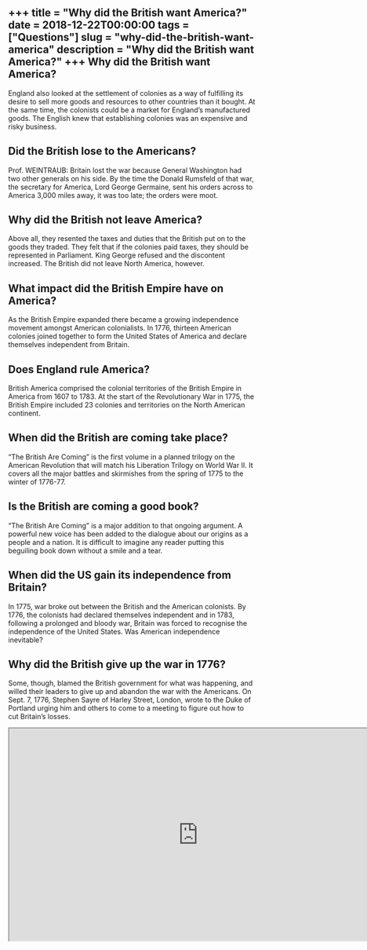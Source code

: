 +++
title = "Why did the British want America?"
date = 2018-12-22T00:00:00
tags = ["Questions"]
slug = "why-did-the-british-want-america"
description = "Why did the British want America?"
+++
Why did the British want America?
---------------------------------

England also looked at the settlement of colonies as a way of fulfilling its desire to sell more goods and resources to other countries than it bought. At the same time, the colonists could be a market for England’s manufactured goods. The English knew that establishing colonies was an expensive and risky business.

Did the British lose to the Americans?
--------------------------------------

Prof. WEINTRAUB: Britain lost the war because General Washington had two other generals on his side. By the time the Donald Rumsfeld of that war, the secretary for America, Lord George Germaine, sent his orders across to America 3,000 miles away, it was too late; the orders were moot.

Why did the British not leave America?
--------------------------------------

Above all, they resented the taxes and duties that the British put on to the goods they traded. They felt that if the colonies paid taxes, they should be represented in Parliament. King George refused and the discontent increased. The British did not leave North America, however.

What impact did the British Empire have on America?
---------------------------------------------------

As the British Empire expanded there became a growing independence movement amongst American colonialists. In 1776, thirteen American colonies joined together to form the United States of America and declare themselves independent from Britain.

Does England rule America?
--------------------------

British America comprised the colonial territories of the British Empire in America from 1607 to 1783. At the start of the Revolutionary War in 1775, the British Empire included 23 colonies and territories on the North American continent.

When did the British are coming take place?
-------------------------------------------

“The British Are Coming” is the first volume in a planned trilogy on the American Revolution that will match his Liberation Trilogy on World War II. It covers all the major battles and skirmishes from the spring of 1775 to the winter of 1776-77.

Is the British are coming a good book?
--------------------------------------

“The British Are Coming” is a major addition to that ongoing argument. A powerful new voice has been added to the dialogue about our origins as a people and a nation. It is difficult to imagine any reader putting this beguiling book down without a smile and a tear.

When did the US gain its independence from Britain?
---------------------------------------------------

In 1775, war broke out between the British and the American colonists. By 1776, the colonists had declared themselves independent and in 1783, following a prolonged and bloody war, Britain was forced to recognise the independence of the United States. Was American independence inevitable?

Why did the British give up the war in 1776?
--------------------------------------------

Some, though, blamed the British government for what was happening, and willed their leaders to give up and abandon the war with the Americans. On Sept. 7, 1776, Stephen Sayre of Harley Street, London, wrote to the Duke of Portland urging him and others to come to a meeting to figure out how to cut Britain’s losses.

<iframe allow="accelerometer; autoplay; clipboard-write; encrypted-media; gyroscope; picture-in-picture" allowfullscreen="" class="__youtube_prefs__  epyt-is-override  no-lazyload" data-no-lazy="1" data-origheight="433" data-origwidth="770" data-skipgform_ajax_framebjll="" height="433" id="_ytid_59799" loading="lazy" src="https://www.youtube.com/embed/7yv82VI5gl4?enablejsapi=1&autoplay=0&cc_load_policy=0&cc_lang_pref=&iv_load_policy=1&loop=0&modestbranding=0&rel=1&fs=1&playsinline=0&autohide=2&theme=dark&color=red&controls=1&" title="YouTube player" width="770"></iframe>